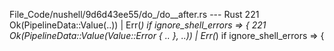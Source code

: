 File_Code/nushell/9d6d43ee55/do_/do__after.rs --- Rust
221             Ok(PipelineData::Value(..)) | Err(_) if ignore_shell_errors => {                                                                             221             Ok(PipelineData::Value(Value::Error { .. }, ..)) | Err(_) if ignore_shell_errors => {

